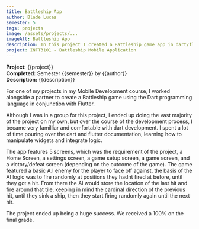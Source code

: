 ```yaml
---
title: Battleship App
author: Blade Lucas
semester: 5
tags: projects
image: /assets/projects/...
imageAlt: Battleship App
description: In this project I created a Battleship game app in dart/flutter.
project: INFT3101 - Battleship Mobile Application
---
```

**Project:** {{project}}  
**Completed:** Semester {{semester}} by {{author}}  
**Description:** {{description}}

For one of my projects in my Mobile Development course, I worked alongside a partner to create a Battleship game using the Dart programming language in conjunction with Flutter.

Although I was in a group for this project, I ended up doing the vast majority of the project on my own, but over the course of the development process, I became very familliar and comfortable with dart development. I spent a lot of time pouring over the dart and flutter documentation, learning how to manipulate widgets and integrate logic.

The app features 5 screens, which was the requirement of the project, a Home Screen, a settings screen, a game setup screen, a game screen, and a victory/defeat screen (depending on the outcome of the game). The game featured a basic A.I enemy for the player to face off against, the basis of the AI logic was to fire randomly at positions they hadnt fired at before, until they got a hit. From there the AI would store the location of the last hit and fire around that tile, keeping in mind the cardinal direction of the previous hit, until they sink a ship, then they start firing randomly again until the next hit.

The project ended up being a huge success. We received a 100% on the final grade.